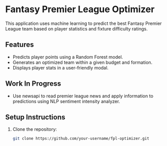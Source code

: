 # Fantasy Premier League Optimizer

This application uses machine learning to predict the best Fantasy Premier League team based on player statistics and fixture difficulty ratings.

## Features
- Predicts player points using a Random Forest model.
- Generates an optimized team within a given budget and formation.
- Displays player stats in a user-friendly modal.

## Work In Progress
- Use newsapi to read premier league news and apply information to predictions using NLP sentiment intensity analyzer.

## Setup Instructions
1. Clone the repository:
   ```bash
   git clone https://github.com/your-username/fpl-optimizer.git
